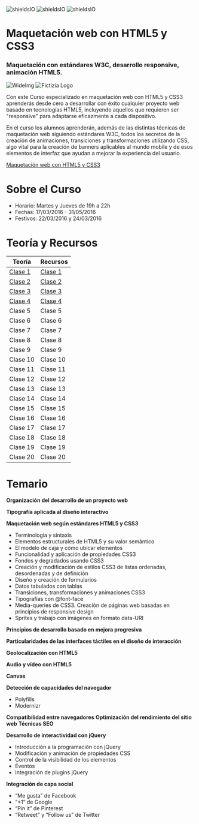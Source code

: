 ![shieldsIO](https://img.shields.io/github/issues/Fictizia/Curso-Maquetacion-web-con-HTML5-y-CSS3_ed6.svg)
![shieldsIO](https://img.shields.io/github/forks/Fictizia/Curso-Maquetacion-web-con-HTML5-y-CSS3_ed6.svg)
![shieldsIO](https://img.shields.io/github/stars/Fictizia/Curso-Maquetacion-web-con-HTML5-y-CSS3_ed6.svg)

# Maquetación web con HTML5 y CSS3
### Maquetación con estándares W3C, desarrollo responsive, animación HTML5.

![WideImg](http://www.fictizia.com/assets/styles/styleImgs/wideBox/wideImg_desarrollo_frontend_con_html5_y_css3.jpg)
![Fictizia Logo](https://media.licdn.com/media/p/1/000/1ed/254/29475de.png)

Con este Curso especializado en maquetación web con HTML5 y CSS3 aprenderás desde cero a desarrollar con éxito cualquier proyecto web basado en tecnologías HTML5, incluyendo aquellos que requieren ser "responsive" para adaptarse eficazmente a cada dispositivo.

En el curso los alumnos aprenderán, además de las distintas técnicas de maquetación web siguiendo estándares W3C, todos los secretos de la creación de animaciones, transiciones y transformaciones utilizando CSS, algo vital para la creación de banners aplicables al mundo mobile y de esos elementos de interfaz que ayudan a mejorar la experiencia del usuario.


[Maquetación web con HTML5 y CSS3](http://www.fictizia.com/formacion/curso_frontend_html5_css3)

Sobre el Curso
=================
* Horario: Martes y Jueves de 19h a 22h
* Fechas: 17/03/2016 - 31/05/2016
* Festivos: 22/03/2016 y 24/03/2016

Teoría y Recursos
=================
Teoría | Recursos
------------ | -------------
[Clase 1](teoria/clase1.md)	| [Clase 1](recursos/clase1.md)
[Clase 2](teoria/clase2.md) | [Clase 2](recursos/clase2.md)
[Clase 3](teoria/clase3.md) | [Clase 3](recursos/clase3.md)
[Clase 4](teoria/clase4.md) | [Clase 4](recursos/clase4.md)
Clase 5 | Clase 5
Clase 6 | Clase 6
Clase 7 | Clase 7
Clase 8 | Clase 8
Clase 9 | Clase 9
Clase 10 | Clase 10
Clase 11 | Clase 11
Clase 12 | Clase 12
Clase 13 | Clase 13
Clase 14 | Clase 14
Clase 15 | Clase 15
Clase 16 | Clase 16
Clase 17 | Clase 17
Clase 18 | Clase 18
Clase 19 | Clase 19
Clase 20 | Clase 20

Temario
=================

**Organización del desarrollo de un proyecto web**

**Tipografía aplicada al diseño interactivo**

**Maquetación web según estándares HTML5 y CSS3**
* Terminología y sintaxis
* Elementos estructurales de HTML5 y su valor semántico
* El modelo de caja y cómo ubicar elementos
* Funcionalidad y aplicación de propiedades CSS3
* Fondos y degradados usando CSS3
* Creación y modificación de estilos CSS3 de listas ordenadas, desordenadas y de definición
* Diseño y creación de formularios
* Datos tabulados con tablas
* Transiciones, transformaciones y animaciones CSS3
* Tipografías con @font-face
* Media-queries de CSS3. Creación de páginas web basadas en principios de responsive design
* Sprites y trabajo con imágenes en formato data-URI

**Principios de desarrollo basado en mejora progresiva**

**Particularidades de las interfaces táctiles en el diseño de interacción**

**Geolocalización con HTML5**

**Audio y vídeo con HTML5**

**Canvas**

**Detección de capacidades del navegador**
* Polyfills
* Modernizr

**Compatibilidad entre navegadores**
**Optimización del rendimiento del sitio web**
**Técnicas SEO**

**Desarrollo de interactividad con jQuery**
* Introducción a la programación con jQuery
* Modificación y animación de propiedades CSS
* Control de la visibilidad de los elementos
* Eventos
* Integración de plugins jQuery

**Integración de capa social**
* “Me gusta” de Facebook
* “+1” de Google
* “Pin it” de Pinterest
* “Retweet” y “Follow us” de Twitter
